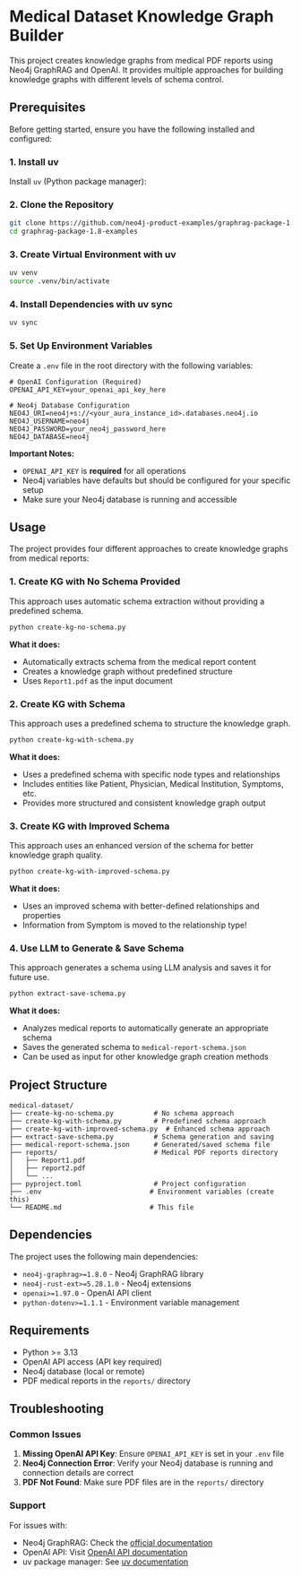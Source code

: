 # Medical Dataset Knowledge Graph Builder

This project creates knowledge graphs from medical PDF reports using Neo4j GraphRAG and OpenAI. It provides multiple approaches for building knowledge graphs with different levels of schema control.

## Prerequisites

Before getting started, ensure you have the following installed and configured:

### 1. Install uv
Install `uv` (Python package manager):

### 2. Clone the Repository
```bash
git clone https://github.com/neo4j-product-examples/graphrag-package-1.8-examples.git
cd graphrag-package-1.8-examples
```

### 3. Create Virtual Environment with uv
```bash
uv venv
source .venv/bin/activate
```

### 4. Install Dependencies with uv sync
```bash
uv sync
```

### 5. Set Up Environment Variables
Create a `.env` file in the root directory with the following variables:

```env
# OpenAI Configuration (Required)
OPENAI_API_KEY=your_openai_api_key_here

# Neo4j Database Configuration
NEO4J_URI=neo4j+s://<your_aura_instance_id>.databases.neo4j.io
NEO4J_USERNAME=neo4j
NEO4J_PASSWORD=your_neo4j_password_here
NEO4J_DATABASE=neo4j
```

**Important Notes:**
- `OPENAI_API_KEY` is **required** for all operations
- Neo4j variables have defaults but should be configured for your specific setup
- Make sure your Neo4j database is running and accessible

## Usage

The project provides four different approaches to create knowledge graphs from medical reports:

### 1. Create KG with No Schema Provided

This approach uses automatic schema extraction without providing a predefined schema.

```bash
python create-kg-no-schema.py
```

**What it does:**
- Automatically extracts schema from the medical report content
- Creates a knowledge graph without predefined structure
- Uses `Report1.pdf` as the input document

### 2. Create KG with Schema

This approach uses a predefined schema to structure the knowledge graph.

```bash
python create-kg-with-schema.py
```

**What it does:**
- Uses a predefined schema with specific node types and relationships
- Includes entities like Patient, Physician, Medical Institution, Symptoms, etc.
- Provides more structured and consistent knowledge graph output

### 3. Create KG with Improved Schema

This approach uses an enhanced version of the schema for better knowledge graph quality.

```bash
python create-kg-with-improved-schema.py
```

**What it does:**
- Uses an improved schema with better-defined relationships and properties
- Information from Symptom is moved to the relationship type!

### 4. Use LLM to Generate & Save Schema

This approach generates a schema using LLM analysis and saves it for future use.

```bash
python extract-save-schema.py
```

**What it does:**
- Analyzes medical reports to automatically generate an appropriate schema
- Saves the generated schema to `medical-report-schema.json`
- Can be used as input for other knowledge graph creation methods

## Project Structure

```
medical-dataset/
├── create-kg-no-schema.py          # No schema approach
├── create-kg-with-schema.py        # Predefined schema approach
├── create-kg-with-improved-schema.py  # Enhanced schema approach
├── extract-save-schema.py          # Schema generation and saving
├── medical-report-schema.json      # Generated/saved schema file
├── reports/                        # Medical PDF reports directory
│   ├── Report1.pdf
│   ├── report2.pdf
│   └── ...
├── pyproject.toml                  # Project configuration
├── .env                           # Environment variables (create this)
└── README.md                      # This file
```

## Dependencies

The project uses the following main dependencies:
- `neo4j-graphrag>=1.8.0` - Neo4j GraphRAG library
- `neo4j-rust-ext>=5.28.1.0` - Neo4j extensions
- `openai>=1.97.0` - OpenAI API client
- `python-dotenv>=1.1.1` - Environment variable management

## Requirements

- Python >= 3.13
- OpenAI API access (API key required)
- Neo4j database (local or remote)
- PDF medical reports in the `reports/` directory

## Troubleshooting

### Common Issues

1. **Missing OpenAI API Key**: Ensure `OPENAI_API_KEY` is set in your `.env` file
2. **Neo4j Connection Error**: Verify your Neo4j database is running and connection details are correct
3. **PDF Not Found**: Make sure PDF files are in the `reports/` directory

### Support

For issues with:
- Neo4j GraphRAG: Check the [official documentation](https://neo4j.com/docs/graph-data-science/)
- OpenAI API: Visit [OpenAI API documentation](https://platform.openai.com/docs/)
- uv package manager: See [uv documentation](https://docs.astral.sh/uv/)
